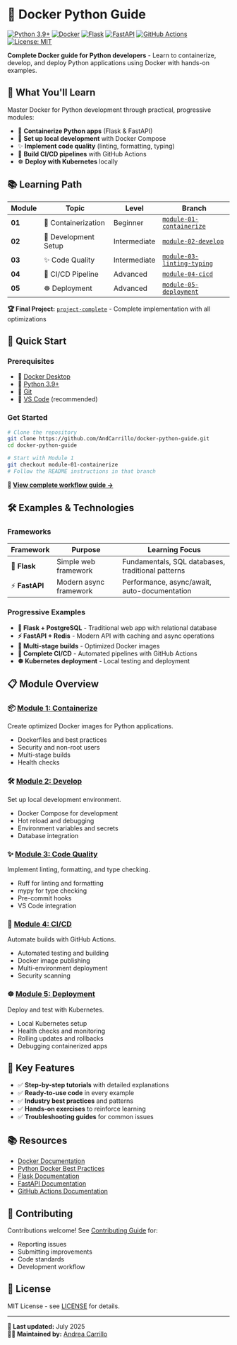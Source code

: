 # 🐳 Docker Python Guide

[![Python 3.9+](https://img.shields.io/badge/python-3.9+-blue.svg)](https://www.python.org/downloads/)
[![Docker](https://img.shields.io/badge/docker-24.0+-blue.svg)](https://docs.docker.com/)
[![Flask](https://img.shields.io/badge/Flask-3.0+-green.svg)](https://flask.palletsprojects.com/)
[![FastAPI](https://img.shields.io/badge/FastAPI-0.116.0+-green.svg)](https://fastapi.tiangolo.com)
[![GitHub Actions](https://img.shields.io/badge/GitHub%20Actions-enabled-brightgreen.svg)](https://github.com/features/actions)
[![License: MIT](https://img.shields.io/badge/License-MIT-yellow.svg)](https://opensource.org/licenses/MIT)

**Complete Docker guide for Python developers** - Learn to containerize, develop, and deploy Python applications using Docker with hands-on examples.

## 🎯 What You'll Learn

Master Docker for Python development through practical, progressive modules:

- 🐳 **Containerize Python apps** (Flask & FastAPI)
- 🔧 **Set up local development** with Docker Compose
- ✨ **Implement code quality** (linting, formatting, typing)
- 🚀 **Build CI/CD pipelines** with GitHub Actions
- ☸️ **Deploy with Kubernetes** locally

## 📚 Learning Path

| Module | Topic                | Level        | Branch                                                            |
| ------ | -------------------- | ------------ | ----------------------------------------------------------------- |
| **01** | 🐳 Containerization  | Beginner     | [`module-01-containerize`](../../tree/module-01-containerize)     |
| **02** | 🔧 Development Setup | Intermediate | [`module-02-develop`](../../tree/module-02-develop)               |
| **03** | ✨ Code Quality      | Intermediate | [`module-03-linting-typing`](../../tree/module-03-linting-typing) |
| **04** | 🚀 CI/CD Pipeline    | Advanced     | [`module-04-cicd`](../../tree/module-04-cicd)                     |
| **05** | ☸️ Deployment        | Advanced     | [`module-05-deployment`](../../tree/module-05-deployment)         |

**🏆 Final Project:** [`project-complete`](../../tree/project-complete) - Complete implementation with all optimizations

## 🚀 Quick Start

### Prerequisites

- 🐳 [Docker Desktop](https://docs.docker.com/get-docker/)
- 🐍 [Python 3.9+](https://www.python.org/downloads/)
- 📂 [Git](https://git-scm.com/downloads)
- 📝 [VS Code](https://code.visualstudio.com/) (recommended)

### Get Started

```bash
# Clone the repository
git clone https://github.com/AndCarrillo/docker-python-guide.git
cd docker-python-guide

# Start with Module 1
git checkout module-01-containerize
# Follow the README instructions in that branch
```

**📖 [View complete workflow guide →](BRANCH-WORKFLOW.md)**

## 🛠️ Examples & Technologies

### Frameworks

| Framework      | Purpose                | Learning Focus                                    |
| -------------- | ---------------------- | ------------------------------------------------- |
| 🧪 **Flask**   | Simple web framework   | Fundamentals, SQL databases, traditional patterns |
| ⚡ **FastAPI** | Modern async framework | Performance, async/await, auto-documentation      |

### Progressive Examples

- **🧪 Flask + PostgreSQL** - Traditional web app with relational database
- **⚡ FastAPI + Redis** - Modern API with caching and async operations
- **🔧 Multi-stage builds** - Optimized Docker images
- **🚀 Complete CI/CD** - Automated pipelines with GitHub Actions
- **☸️ Kubernetes deployment** - Local testing and deployment

## 📋 Module Overview

### 📦 [Module 1: Containerize](../../tree/module-01-containerize)

Create optimized Docker images for Python applications.

- Dockerfiles and best practices
- Security and non-root users
- Multi-stage builds
- Health checks

### 🛠️ [Module 2: Develop](../../tree/module-02-develop)

Set up local development environment.

- Docker Compose for development
- Hot reload and debugging
- Environment variables and secrets
- Database integration

### ✨ [Module 3: Code Quality](../../tree/module-03-linting-typing)

Implement linting, formatting, and type checking.

- Ruff for linting and formatting
- mypy for type checking
- Pre-commit hooks
- VS Code integration

### 🚀 [Module 4: CI/CD](../../tree/module-04-cicd)

Automate builds with GitHub Actions.

- Automated testing and building
- Docker image publishing
- Multi-environment deployment
- Security scanning

### ☸️ [Module 5: Deployment](../../tree/module-05-deployment)

Deploy and test with Kubernetes.

- Local Kubernetes setup
- Health checks and monitoring
- Rolling updates and rollbacks
- Debugging containerized apps

## 🎯 Key Features

- ✅ **Step-by-step tutorials** with detailed explanations
- ✅ **Ready-to-use code** in every example
- ✅ **Industry best practices** and patterns
- ✅ **Hands-on exercises** to reinforce learning
- ✅ **Troubleshooting guides** for common issues

## 📚 Resources

- [Docker Documentation](https://docs.docker.com/)
- [Python Docker Best Practices](https://docs.docker.com/language/python/)
- [Flask Documentation](https://flask.palletsprojects.com/)
- [FastAPI Documentation](https://fastapi.tiangolo.com/)
- [GitHub Actions Documentation](https://docs.github.com/en/actions)

## 🤝 Contributing

Contributions welcome! See [Contributing Guide](CONTRIBUTING.md) for:

- Reporting issues
- Submitting improvements
- Code standards
- Development workflow

## 📝 License

MIT License - see [LICENSE](LICENSE) for details.

---

**📅 Last updated:** July 2025  
**👨‍💻 Maintained by:** [Andrea Carrillo](https://github.com/AndCarrillo)
